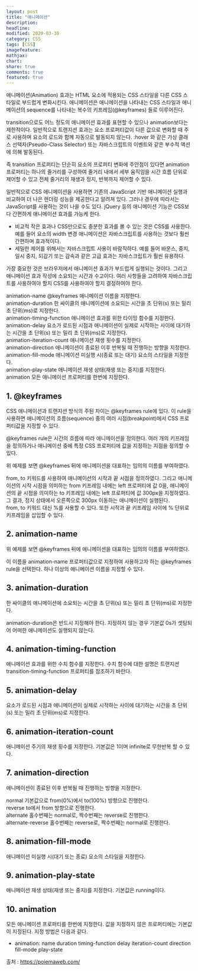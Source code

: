```yaml
---
layout: post
title: "애니메이션"
description:
headline:
modified: 2020-03-30
category: CSS
tags: [CSS]
imagefeature:
mathjax:
chart:
share: true
comments: true
featured: true
---
```


애니메이션(Animation) 효과는 HTML 요소에 적용되는 CSS 스타일을 다른 CSS 스타일로 부드럽게 변화시킨다. 애니메이션은 애니메이션을 나타내는 CSS 스타일과 애니메이션의 sequence를 나타내는 복수의 키프레임(@keyframes) 들로 이루어진다.

transition으로도 어느 정도의 애니메이션 효과를 표현할 수 있으나 animation보다는 제한적이다. 일반적으로 트랜지션 효과는 요소 프로퍼티값이 다른 값으로 변화할 때 주로 사용하며 요소의 로드와 함께 자동으로 발동되지 않는다. :hover 와 같은 <span class="p">가상 클래스 선택자(Pseudo-Class Selector)</span> 또는 자바스크립트의 이벤트와 같은 부수적 액션에 의해 발동된다.

<span class="y">즉 transition 프로퍼티는 단순히 요소의 프로퍼티 변화에 주안점이 있다면 animation 프로퍼티는 하나의 줄거리를 구성하여 줄거리 내에서 세부 움직임을 시간 흐름 단위로 제어할 수 있고 전체 줄거리의 재생과 정지, 반복까지 제어할 수 있다.</span>

일반적으로 CSS 애니메이션을 사용하면 기존의 JavaScript 기반 애니메이션 실행과 비교하여 더 나은 렌더링 성능을 제공한다고 알려져 있다. 그러나 경우에 따라서는 JavaScript를 사용하는 것이 나을 수도 있다. jQuery 등의 애니메이션 기능은 CSS보다 간편하게 애니메이션 효과를 가능케 한다.

- 비교적 작은 효과나 CSS만으로도 충분한 효과를 볼 수 있는 것은 CSS를 사용한다. 예를 들어 요소의 width 변경 애니메이션은 자바스크립트를 사용하는 것보다 훨씬 간편하며 효과적이다.  
- 세밀한 제어를 위해서는 자바스크립트 사용이 바람직하다. 예를 들어 바운스, 중지, 일시 중지, 되감기 또는 감속과 같은 고급 효과는 자바스크립트가 훨씬 유용하다.

가장 중요한 것은 브라우저에서 애니메이션 효과가 부드럽게 실행되는 것이다. 그리고 애니메이션 효과 작성에 소요되는 시간과 수고이다. 여러 사항들을 고려하여 자바스크립트를 사용하여야 할지 CSS를 사용하여야 할지 결정하여야 한다.

<span class="g">animation-name</span> @keyframes 애니메이션 이름을 지정한다.  
<span class="g">animation-duration</span> 한 싸이클의 애니메이션에 소요되는 시간을 초 단위(s) 또는 밀리 초 단위(ms)로 지정한다.  
<span class="g">animation-timing-function</span> 애니메이션 효과를 위한 타이밍 함수를 지정한다.  
<span class="g">animation-delay</span>	요소가 로드된 시점과 애니메이션이 실제로 시작하는 사이에 대기하는 시간을 초 단위(s) 또는 밀리 초 단위(ms)로 지정한다.  
<span class="g">animation-iteration-count</span> 애니메이션 재생 횟수를 지정한다.  
<span class="g">animation-direction</span>	애니메이션이 종료된 이후 반복될 때 진행하는 방향을 지정한다.  
<span class="g">animation-fill-mode</span> 애니메이션 미실행 시(종료 또는 대기) 요소의 스타일을 지정한다.  
<span class="g">animation-play-state</span> 애니메이션 재생 상태(재생 또는 중지)를 지정한다.  
<span class="g">animation</span> 모든 애니메이션 프로퍼티를 한번에 지정한다.

## 1. @keyframes
CSS 애니메이션과 트랜지션 방식의 주된 차이는 @keyframes rule에 있다. 이 rule을 사용하면 애니메이션의 흐름(sequence) 중의 여러 시점(breakpoint)에서 CSS 프로퍼티값을 지정할 수 있다.

<div class="code"><script async src="//jsfiddle.net/Jangyusu/hLga9o84/303/embed/html,result/dark/"></script></div>

<span class="y">@keyframes rule은 시간의 흐름에 따라 애니메이션을 정의한다. 여러 개의 키프레임을 정의하거나 애니메이션 중에 특정 CSS 프로퍼티에 값을 지정하는 지점을 정의할 수 있다.</span>

위 예제를 보면 @keyframes 뒤에 애니메이션을 대표하는 임의의 이름를 부여하였다.

<div class="code"><script async src="//jsfiddle.net/Jangyusu/hLga9o84/305/embed/css/dark/"></script></div>
from, to 키워드를 사용하여 애니메이션의 시작과 끝 시점을 정의하였다. 그리고 애니메이션의 시작 시점을 의미하는 from 키프레임 내에는 left 프로퍼티에 값 0을, 애니메이션의 끝 시점을 의미하는 to 키프레임 내에는 left 프로퍼티에 값 300px을 지정하였다. 그 결과, 정지 상태에서 오른쪽으로 300px 이동하는 애니메이션이 실행된다.

<div class="code"><script async src="//jsfiddle.net/Jangyusu/hLga9o84/306/embed/css/dark/"></script></div>
from, to 키워드 대신 %를 사용할 수 있다. 또한 시작과 끝 키프레임 사이에 % 단위로 키프레임을 삽입할 수 있다.

<div class="code"><script async src="//jsfiddle.net/Jangyusu/hLga9o84/307/embed/css/dark/"></script></div>

## 2. animation-name
위 예제를 보면 @keyframes 뒤에 애니메이션을 대표하는 임의의 이름를 부여하였다.

<div class="code"><script async src="//jsfiddle.net/Jangyusu/hLga9o84/308/embed/css/dark/"></script></div>
이 이름을 animation-name 프로퍼티값으로 지정하여 사용하고자 하는 @keyframes rule을 선택한다. 하나 이상의 애니메이션 이름을 지정할 수 있다.

<div class="code"><script async src="//jsfiddle.net/Jangyusu/hLga9o84/301/embed/html,result/dark/"></script></div>

## 3. animation-duration
한 싸이클의 애니메이션에 소요되는 시간을 초 단위(s) 또는 밀리 초 단위(ms)로 지정한다.

animation-duration은 반드시 지정해야 한다. 지정하지 않는 경우 기본값 0s가 셋팅되어 어떠한 애니메이션도 실행되지 않는다.

## 4. animation-timing-function
애니메이션 효과를 위한 수치 함수를 지정한다. 수치 함수에 대한 설명은 트랜지션 transition-timing-function 프로퍼티를 참조하기 바란다.

## 5. animation-delay
요소가 로드된 시점과 애니메이션이 실제로 시작하는 사이에 대기하는 시간을 초 단위(s) 또는 밀리 초 단위(ms)로 지정한다.

## 6. animation-iteration-count
애니메이션 주기의 재생 횟수를 지정한다. 기본값은 1이며 infinite로 무한반복 할 수 있다.

## 7. animation-direction
애니메이션이 종료된 이후 반복될 때 진행하는 방향을 지정한다.

<span class="g">normal</span> 기본값으로 from(0%)에서 to(100%) 방향으로 진행한다.  
<span class="g">reverse</span>	to에서 from 방향으로 진행한다.  
<span class="g">alternate</span> 홀수번째는 normal로, 짝수번째는 reverse로 진행한다.  
<span class="g">alternate-reverse</span> 홀수번째는 reverse로, 짝수번째는 normal로 진행한다.

<div class="code"><script async src="//jsfiddle.net/Jangyusu/hLga9o84/300/embed/html,result/dark/"></script></div>

## 8. animation-fill-mode
애니메이션 미실행 시(대기 또는 종료) 요소의 스타일을 지정한다.

<div class="code"><script async src="//jsfiddle.net/Jangyusu/hLga9o84/299/embed/html,result/dark/"></script></div>

## 9. animation-play-state
애니메이션 재생 상태(재생 또는 중지)를 지정한다. 기본값은 running이다.

<div class="code"><script async src="//jsfiddle.net/Jangyusu/hLga9o84/298/embed/html,result/dark/"></script></div>

<div class="code"><script async src="//jsfiddle.net/Jangyusu/hLga9o84/297/embed/html,result/dark/"></script></div>

## 10. animation
모든 애니메이션 프로퍼티를 한번에 지정한다. 값을 지정하지 않은 프로퍼티에는 기본값이 지정된다. 지정 방법은 다음과 같다.

- animation: name duration timing-function delay iteration-count direction fill-mode play-state

<span class="b">출처 : https://poiemaweb.com/</span>